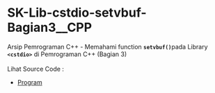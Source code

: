 # SK-Lib-cstdio-setvbuf-Bagian3__CPP
Arsip Pemrograman C++ - Memahami function <code><b>setvbuf()</b></code>pada Library <code><b>&lt;cstdio></b></code> di Pemrograman C++ (Bagian 3)<br><br>
Lihat Source Code : <br>
- <a href="https://github.com/RizkyKhapidsyah/SK-Lib-cstdio-setvbuf-Bagian3__CPP/blob/master/SK-Lib-cstdio-setvbuf-Bagian3__CPP/Source.cpp">Program</a>
